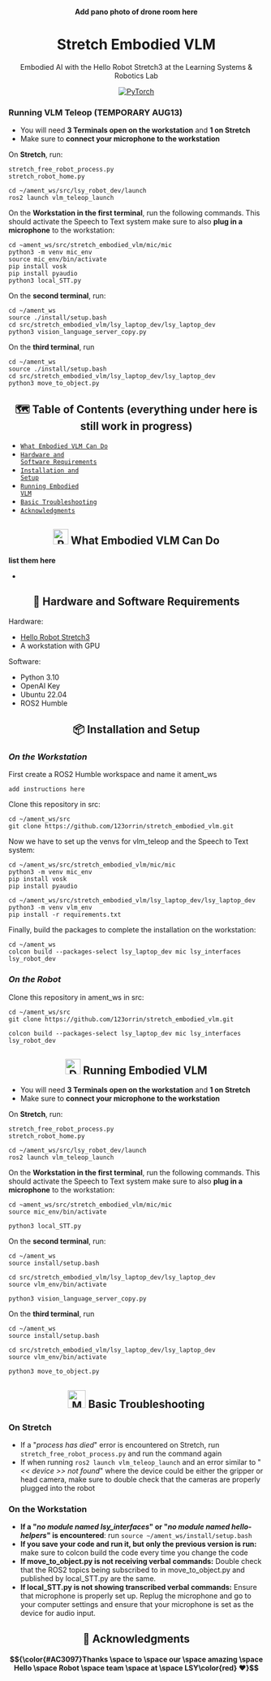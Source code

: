 <div align="center">
  
__Add pano photo of drone room here__
# Stretch Embodied VLM
Embodied AI with the Hello Robot Stretch3 at the Learning Systems & Robotics Lab

[![PyTorch](https://img.shields.io/badge/Demonstration_Video-db6a4b.svg?style=for-the-badge&logo=airplayvideo)](https://shattereddisk.github.io/rickroll/rickroll.mp4)

</div>


### Running VLM Teleop (TEMPORARY AUG13)
- You will need **3 Terminals open on the workstation** and **1 on Stretch**
- Make sure to **connect your microphone to the workstation**

On **Stretch**, run:
```
stretch_free_robot_process.py
stretch_robot_home.py

cd ~/ament_ws/src/lsy_robot_dev/launch
ros2 launch vlm_teleop_launch
```

On the **Workstation in the first terminal**, run the following commands. This should activate the Speech to Text system make sure to also **plug in a microphone** to the workstation:
```
cd ~ament_ws/src/stretch_embodied_vlm/mic/mic
python3 -m venv mic_env
source mic_env/bin/activate
pip install vosk
pip install pyaudio
python3 local_STT.py
```

On the **second terminal**, run:
```
cd ~/ament_ws
source ./install/setup.bash
cd src/stretch_embodied_vlm/lsy_laptop_dev/lsy_laptop_dev
python3 vision_language_server_copy.py
```

On the **third terminal**, run
```
cd ~/ament_ws
source ./install/setup.bash
cd src/stretch_embodied_vlm/lsy_laptop_dev/lsy_laptop_dev
python3 move_to_object.py
```


<div align="center">
  
## 🗺️ Table of Contents (everything under here is still work in progress)
  
</div>

- [<code>What Embodied VLM Can Do
 </code>](#-what-embodied-vlm-can-do)
- [<code>Hardware and Software Requirements</code>](#-hardware-and-software-requirements)
- [<code>Installation and Setup</code>](#-installation-and-setup)
- [<code>Running Embodied VLM</code>](#-running-embodied-vlm)
- [<code>Basic Troubleshooting </code>](#-basic-troubleshooting)
- [<code>Acknowledgments</code>](#-acknowledgments)

<div align="center">

## <img src="https://raw.githubusercontent.com/Tarikul-Islam-Anik/Animated-Fluent-Emojis/master/Emojis/Smilies/Robot.png" alt="Robot" width="30" height="30" /> What Embodied VLM Can Do

</div>

__list them here__

*
<div align="center">

## 📗 Hardware and Software Requirements

</div>

Hardware:
* [Hello Robot Stretch3](https://hello-robot.com/) 
* A workstation with GPU 

Software:
* Python 3.10 
* OpenAI Key 
* Ubuntu 22.04
* ROS2 Humble


<div align="center">

## 📦 Installation and Setup

</div>


### _On the Workstation_
First create a ROS2 Humble workspace and name it ament_ws
```
add instructions here
```

Clone this repository in src:
```
cd ~/ament_ws/src
git clone https://github.com/123orrin/stretch_embodied_vlm.git
```

Now we have to set up the venvs for vlm_teleop and the Speech to Text system:
```
cd ~/ament_ws/src/stretch_embodied_vlm/mic/mic
python3 -m venv mic_env
pip install vosk
pip install pyaudio

cd ~/ament_ws/src/stretch_embodied_vlm/lsy_laptop_dev/lsy_laptop_dev
python3 -m venv vlm_env
pip install -r requirements.txt
```


Finally, build the packages to complete the installation on the workstation:
```
cd ~/ament_ws
colcon build --packages-select lsy_laptop_dev mic lsy_interfaces lsy_robot_dev
```

### _On the Robot_
Clone this repository in ament_ws in src:

```
cd ~/ament_ws/src
git clone https://github.com/123orrin/stretch_embodied_vlm.git

colcon build --packages-select lsy_laptop_dev mic lsy_interfaces lsy_robot_dev
```

<div align="center">

## <img src="https://raw.githubusercontent.com/Tarikul-Islam-Anik/Animated-Fluent-Emojis/master/Emojis/Objects/Desktop%20Computer.png" alt="Desktop Computer" width="30" height="30" /> Running Embodied VLM

</div>

- You will need **3 Terminals open on the workstation** and **1 on Stretch**
- Make sure to **connect your microphone to the workstation**

On **Stretch**, run:
```
stretch_free_robot_process.py
stretch_robot_home.py

cd ~/ament_ws/src/lsy_robot_dev/launch
ros2 launch vlm_teleop_launch
```

On the **Workstation in the first terminal**, run the following commands. This should activate the Speech to Text system make sure to also **plug in a microphone** to the workstation:
```
cd ~ament_ws/src/stretch_embodied_vlm/mic/mic
source mic_env/bin/activate

python3 local_STT.py
```

On the **second terminal**, run:
```
cd ~/ament_ws
source install/setup.bash

cd src/stretch_embodied_vlm/lsy_laptop_dev/lsy_laptop_dev
source vlm_env/bin/activate

python3 vision_language_server_copy.py
```

On the **third terminal**, run
```
cd ~/ament_ws
source install/setup.bash

cd src/stretch_embodied_vlm/lsy_laptop_dev/lsy_laptop_dev
source vlm_env/bin/activate

python3 move_to_object.py
```

<div align="center">

## <img src="https://raw.githubusercontent.com/Tarikul-Islam-Anik/Animated-Fluent-Emojis/master/Emojis/People%20with%20professions/Man%20Mechanic%20Light%20Skin%20Tone.png" alt="Man Mechanic Light Skin Tone" width="35" height="35" /> Basic Troubleshooting

</div>

### On Stretch
- If a "_process has died_" error is encountered on Stretch, run ```stretch_free_robot_process.py``` and run the command again
- If when running ```ros2 launch vlm_teleop_launch``` and an error similar to "_<< device >> not found_" where the device could be either the gripper or head camera, make sure to double check that the cameras are properly plugged into the robot

### On the Workstation
- **If a "_no module named lsy_interfaces_" or "_no module named hello-helpers_" is encountered**: run ```source ~/ament_ws/install/setup.bash```
- **If you save your code and run it, but only the previous version is run:** make sure to colcon build the code every time you change the code
- **If move_to_object.py is not receiving verbal commands:** Double check that the ROS2 topics being subscribed to in move_to_object.py and published by local_STT.py are the same.
- **If local_STT.py is not showing transcribed verbal commands:** Ensure that microphone is properly set up. Replug the microphone and  go to your computer settings and ensure that your microphone is set as the device for audio input.



<div align="center">

## 📢 Acknowledgments

</div>

#### $${\color{#AC3097}Thanks \space to \space our \space amazing \space Hello \space Robot \space team \space at \space LSY\color{red} ❤️}$$






